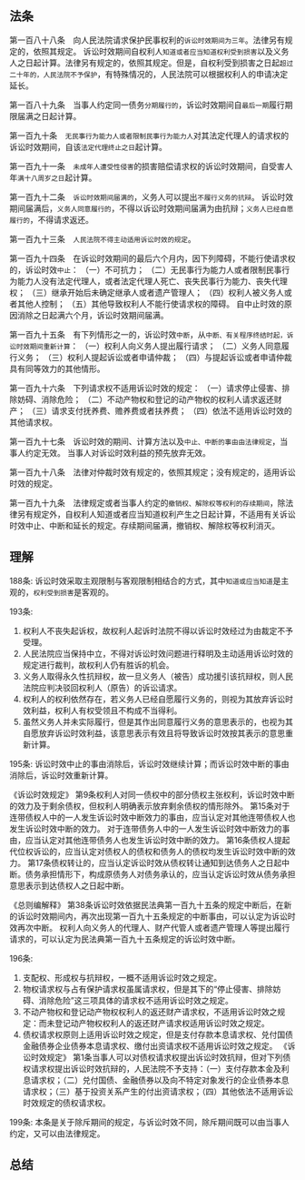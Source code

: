 ## 法条
第一百八十八条　向人民法院请求保护民事权利的`诉讼时效期间为三年`。法律另有规定的，依照其规定。
诉讼时效期间自权利人`知道或者应当知道权利受到损害`以及义务人之日起计算。法律另有规定的，依照其规定。但是，自权利受到损害之日起`超过二十年的，人民法院不予保护`，有特殊情况的，人民法院可以根据权利人的申请决定延长。

第一百八十九条　当事人约定同一债务`分期履行的`，诉讼时效期间自`最后一期`履行期限届满之日起计算。

第一百九十条　`无民事行为能力人或者限制民事行为能力人`对其法定代理人的请求权的诉讼时效期间，自该`法定代理终止之日`起计算。

第一百九十一条　`未成年人遭受性侵害`的损害赔偿请求权的诉讼时效期间，自受害人年`满十八周岁之日`起计算。

第一百九十二条　`诉讼时效期间届满的`，义务人可以提出`不履行义务的抗辩`。
诉讼时效期间届满后，`义务人同意履行的`，不得以诉讼时效期间届满为由抗辩；`义务人已经自愿履行的`，不得请求返还。

第一百九十三条　`人民法院不得主动适用诉讼时效的规定`。

第一百九十四条　在诉讼时效期间的最后六个月内，因下列障碍，不能行使请求权的，诉讼时效`中止`：
（一）不可抗力；
（二）无民事行为能力人或者限制民事行为能力人没有法定代理人，或者法定代理人死亡、丧失民事行为能力、丧失代理权；
（三）继承开始后未确定继承人或者遗产管理人；
（四）权利人被义务人或者其他人控制；
（五）其他导致权利人不能行使请求权的障碍。
自中止时效的原因消除之日起满六个月，诉讼时效期间届满。

第一百九十五条　有下列情形之一的，诉讼时效`中断`，从`中断、有关程序终结时起，诉讼时效期间重新计算`：
（一）权利人向义务人提出履行请求；
（二）义务人同意履行义务；
（三）权利人提起诉讼或者申请仲裁；
（四）与提起诉讼或者申请仲裁具有同等效力的其他情形。

第一百九十六条　下列请求权不适用诉讼时效的规定：
（一）请求停止侵害、排除妨碍、消除危险；
（二）不动产物权和登记的动产物权的权利人请求返还财产；
（三）请求支付抚养费、赡养费或者扶养费；
（四）依法不适用诉讼时效的其他请求权。

第一百九十七条　诉讼时效的期间、计算方法以及`中止、中断的事由由法律规定`，当事人约定无效。
当事人对诉讼时效利益的预先放弃无效。

第一百九十八条　法律对仲裁时效有规定的，依照其规定；没有规定的，适用诉讼时效的规定。

第一百九十九条　法律规定或者当事人约定的`撤销权、解除权等权利的存续期间`，除法律另有规定外，自权利人知道或者应当知道权利产生之日起计算，不适用有关诉讼时效中止、中断和延长的规定。存续期间届满，撤销权、解除权等权利消灭。


## 理解
188条:
诉讼时效采取主观限制与客观限制相结合的方式，其中`知道或应当知道`是主观的，`权利受到损害`是客观的。

193条:
1. 权利人不丧失起诉权，故权利人起诉时法院不得以诉讼时效经过为由裁定不予受理。
2. 人民法院应当保持中立，不得对诉讼时效问题进行释明及主动适用诉讼时效的规定进行裁判，故权利人仍有胜诉的机会。
3. 义务人取得永久性抗辩权，故一旦义务人（被告）成功援引该抗辩权，则人民法院应判决驳回权利人（原告）的诉讼请求。
4. 权利人的权利依然存在，若义务人已经自愿履行义务的，则视为其放弃诉讼时效利益，权利人有权受领且不构成不当得利。
5. 虽然义务人并未实际履行，但是其作出同意履行义务的意思表示的，也视为其自愿放弃诉讼时效利益，该意思表示有效且将导致诉讼时效按其表示的意思重新计算。

195条: 诉讼时效中止的事由消除后，诉讼时效继续计算；而诉讼时效中断的事由消除后，诉讼时效重新计算。

《诉讼时效规定》
第9条权利人对同一债权中的部分债权主张权利，诉讼时效中断的效力及于剩余债权，但权利人明确表示放弃剩余债权的情形除外。
第15条对于连带债权人中的一人发生诉讼时效中断效力的事由，应当认定对其他连带债权人也发生诉讼时效中断的效力。
对于连带债务人中的一人发生诉讼时效中断效力的事由，应当认定对其他连带债务人也发生诉讼时效中断的效力。
第16条债权人提起代位权诉讼的，应当认定对债权人的债权和债务人的债权均发生诉讼时效中断的效力。
第17条债权转让的，应当认定诉讼时效从债权转让通知到达债务人之日起中断。债务承担情形下，构成原债务人对债务承认的，应当认定诉讼时效从债务承担意思表示到达债权人之日起中断。

《总则编解释》
第38条诉讼时效依据民法典第一百九十五条的规定中断后，在新的诉讼时效期间内，再次出现第一百九十五条规定的中断事由，可以认定为诉讼时效再次中断。
权利人向义务人的代理人、财产代管人或者遗产管理人等提出履行请求的，可以认定为民法典第一百九十五条规定的诉讼时效中断。

196条:
1. 支配权、形成权与抗辩权，一概不适用诉讼时效之规定。
2. 物权请求权与占有保护请求权虽属请求权，但是其下的“停止侵害、排除妨碍、消除危险”这三项具体的请求权不适用诉讼时效之规定。
3. 不动产物权和登记动产物权权利人的返还财产请求权，不适用诉讼时效之规定：而未登记动产物权权利人的返还财产请求权适用诉讼时效之规定。
4. 债权请求权原则上适用诉讼时效之规定，但是支付存款本息请求权、兑付国债金融债券企业债券本息请求权、缴付出资请求权不适用诉讼时效之规定。
《诉讼时效规定》
第1条当事人可以对债权请求权提出诉讼时效抗辩，但对下列债权请求权提出诉讼时效抗辩的，人民法院不予支持：（一）支付存款本金及利息请求权；（二）兑付国债、金融债券以及向不特定对象发行的企业债券本息请求权；（三）基于投资关系产生的付出资请求权；（四）其他依法不适用诉讼时效规定的债权请求权。

199条: 本条是关于除斥期间的规定，与诉讼时效不同，除斥期间既可以由当事人约定，又可以由法律规定。

## 总结

